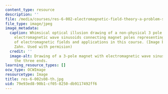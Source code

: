 ```yaml
---
content_type: resource
description: ''
file: /media/courses/res-6-002-electromagnetic-field-theory-a-problem-solving-approach-spring-2008/79e93ed890b1cf058250db9117492ff6_res-6-002s08-th.jpg
file_type: image/jpeg
image_metadata:
  caption: Whimsical optical illusion drawing of a non-physical 3 pole magnet with
    electromagnetic wave sinusoids connecting magnet poles representing the study
    of electromagnetic fields and applications in this course. (Image by Prof. Markus
    Zahn. Used with permision)
  credit: ''
  image-alt: Drawing of a 3-pole magnet with electromagnetic wave sinusoids connecting
    the three ends.
learning_resource_types: []
ocw_type: OCWImage
resourcetype: Image
title: res-6-002s08-th.jpg
uid: 79e93ed8-90b1-cf05-8250-db9117492ff6
---
```

